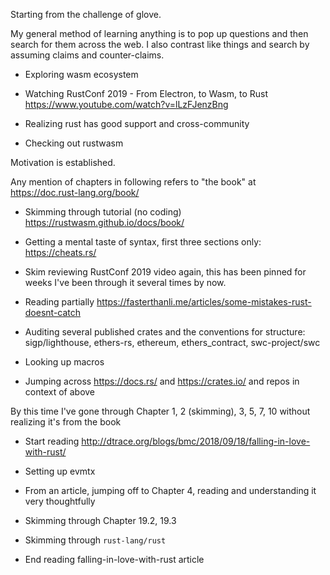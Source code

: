 Starting from the challenge of glove.

My general method of learning anything is to pop up questions and then search for them across the web. I also contrast like things and search by assuming claims and counter-claims.

- Exploring wasm ecosystem

- Watching RustConf 2019 - From Electron, to Wasm, to Rust https://www.youtube.com/watch?v=lLzFJenzBng

- Realizing rust has good support and cross-community

- Checking out rustwasm

Motivation is established.

Any mention of chapters in following refers to "the book" at https://doc.rust-lang.org/book/

- Skimming through tutorial (no coding) https://rustwasm.github.io/docs/book/

- Getting a mental taste of syntax, first three sections only: https://cheats.rs/

- Skim reviewing RustConf 2019 video again, this has been pinned for weeks I've been through it several times by now.

- Reading partially https://fasterthanli.me/articles/some-mistakes-rust-doesnt-catch

- Auditing several published crates and the conventions for structure: sigp/lighthouse, ethers-rs, ethereum, ethers_contract, swc-project/swc

- Looking up macros

- Jumping across https://docs.rs/ and https://crates.io/ and repos in context of above

By this time I've gone through Chapter 1, 2 (skimming), 3, 5, 7, 10 without realizing it's from the book

- Start reading http://dtrace.org/blogs/bmc/2018/09/18/falling-in-love-with-rust/

- Setting up evmtx

- From an article, jumping off to Chapter 4, reading and understanding it very thoughtfully

- Skimming through Chapter 19.2, 19.3

- Skimming through `rust-lang/rust`

- End reading falling-in-love-with-rust article